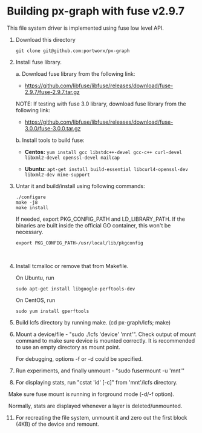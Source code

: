 # Building px-graph with fuse v2.9.7

This file system driver is implemented using fuse low level API.

1. Download this directory

    ```
    git clone git@github.com:portworx/px-graph
    ```

2. Install fuse library.

   a.  Download fuse library from the following link:

   * https://github.com/libfuse/libfuse/releases/download/fuse-2.9.7/fuse-2.9.7.tar.gz

   NOTE: If testing with fuse 3.0 library, download fuse library from the
   following link:

   * https://github.com/libfuse/libfuse/releases/download/fuse-3.0.0/fuse-3.0.0.tar.gz

   b.  Install tools to build fuse:

   * **Centos:** 
     `yum install gcc libstdc++-devel gcc-c++ curl-devel libxml2-devel openssl-devel mailcap`

   * **Ubuntu:**
     `apt-get install build-essential libcurl4-openssl-dev libxml2-dev mime-support`

3. Untar it and build/install using following commands:

    ```
   ./configure
   make -j8
   make install
    ```

   If needed, export PKG_CONFIG_PATH and LD_LIBRARY_PATH.  If the binaries are built inside the official GO container, this won't be necessary.

   ```
   export PKG_CONFIG_PATH-/usr/local/lib/pkgconfig
   ```

   ​

4. Install tcmalloc or remove that from Makefile.

    On Ubuntu, run 

    ```
   sudo apt-get install libgoogle-perftools-dev
    ```

    On CentOS, run

    ```
   sudo yum install gperftools
    ```

5. Build lcfs directory by running make. (cd px-graph/lcfs; make)

6. Mount a device/file - "sudo ./lcfs 'device' 'mnt'". Check output of mount
   command to make sure device is mounted correctly.  It is recommended to use
   an empty directory as mount point.

   For debugging, options -f or -d could be specified.

7. Run experiments, and finally unmount - "sudo fusermount -u 'mnt'"

8. For displaying stats, run "cstat 'id' [-c]" from 'mnt'/lcfs directory.

​       Make sure fuse mount is running in forground mode (-d/-f option).

​       Normally, stats are displayed whenever a layer is deleted/unmounted.

11. For recreating the file system, unmount it and zero out the first block
    (4KB) of the device and remount.
